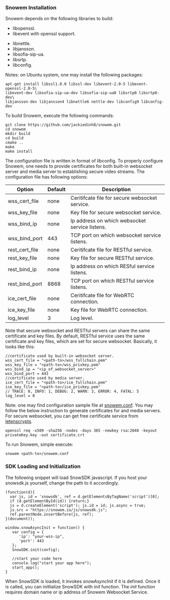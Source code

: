 
### Snowem Installation

Snowem depends on the following libraries to build:  

 * libopenssl.  
 * libevent with openssl support.  
 - libnettle.  
 - libjansson.  
 - libsofia-sip-ua.  
 - libsrtp.  
 - libconfig.

Notes: on Ubuntu system, one may install the following packages:

```
apt-get install libssl1.0.0 libssl-dev libevent-2.0-5 libevent-openssl-2.0-5\
libevent-dev libsofia-sip-ua-dev libsofia-sip-ua0 libsrtp0 libsrtp0-dev\
libjansson-dev libjansson4 libnettle6 nettle-dev libconfig9 libconfig-dev
```

To build Snowem, execute the following commands: 

```
git clone https://github.com/jackiedinh8/snowem.git
cd snowem
mkdir build
cd build
cmake ..
make
make install
```

The configuration file is written in format of libconfig. To properly configure Snowem, one needs to provide certificates for both built-in websocket server and media server to establishing secure video streams. The configuration file has following options:  

| Option | Default | Description  
| --------- | ------- | -----------  
| wss_cert_file | none | Ceritifcate file for secure websocket service.
| wss_key_file | none | Key file for secure websocket service.
| wss_bind_ip | none | Ip address on which websocket service listens.
| wss_bind_port | 443 | TCP port on which websocket service listens.
| rest_cert_file | none | Ceritifcate file for RESTful service.
| rest_key_file | none | Key file for secure RESTful service.
| rest_bind_ip | none | Ip address on which RESful service listens.
| rest_bind_port | 8868 | TCP port on which RESTful service listens.
| ice_cert_file | none | Ceritifcate file for WebRTC connection.
| ice_key_file | none | Key file for WebRTC connection.
| log_level | 3 | Log level.

Note that secure websocket and RESTful servers can share the same certificate and key files. By default, RESTful service uses the same certificate and key files, which are set for secure websocket. Basically, it looks like this:  

```
//certificate used by built-in websocket server.
wss_cert_file = "<path-to>/wss_fullchain.pem"
wss_key_file = "<path-to>/wss_privkey.pem"
wss_bind_ip = "<ip_of_websocket_server>"
wss_bind_port = 443
//certificate used by media server.
ice_cert_file = "<path-to>/ice_fullchain.pem"
ice_key_file = "<path-to>/ice_privkey.pem"
// TRACE: 0, INFO: 1, DEBUG: 2, WARN: 3, ERROR: 4, FATAL: 5
log_level = 0
```

Note: one may find configuration sample file at [snowem.conf](https://github.com/jackiedinh8/snowem/blob/master/sample/snowem.conf). You may follow the below instruction to generate certificates for and media servers. For secure websocket, you can get free certificate service from [letenscrypts](https://letsencrypt.org).  

```
openssl req -x509 -sha256 -nodes -days 365 -newkey rsa:2048 -keyout privateKey.key -out certificate.crt
```

To run Snowem, simple execute:

```
snowem <path-to>/snowem.conf
```

### SDK Loading and Initialization

The following snippet will load SnowSDK javascript. If you host your snowsdk.js yourself, change the path to it accordingly.  

```
(function(d){
  var js, id = 'snowsdk', ref = d.getElementsByTagName('script')[0];
  if (d.getElementById(id)) {return;}
  js = d.createElement('script'); js.id = id; js.async = true;
  js.src = "https://snowem.io/js/snowsdk.js";
  ref.parentNode.insertBefore(js, ref);
}(document));

window.snowAsyncInit = function() {
   var config = { 
      'ip': "your-wss-ip",
      'port': 443
   };  
   SnowSDK.init(config);

   //start your code here
   console.log("start your app here");
   start_app();
}
```

When SnowSDK is loaded, it invokes _snowAsyncInit_ if it is defined. Once it is called, you can initlialize SnowSDK with _init_ function. The _init_ function requires domain name or ip address of Snowem Websocket Service.



